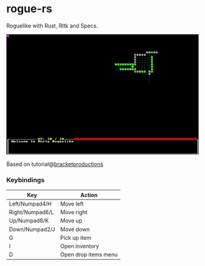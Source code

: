 # rogue-rs
Roguelike with Rust, Rltk and Specs. 

![Demo](https://github.com/caengen/rogue-rs/blob/master/demo/demo.gif)

Based on tutorial@[bracketproductions](https://bfnightly.bracketproductions.com/)

### Keybindings
| Key | Action |
|---|---|
| Left/Numpad4/H  | Move left |
| Right/Numpad6/L  | Move right |
| Up/Numpad8/K  | Move up |
| Down/Numpad2/J  | Move down |
| G | Pick up item |
| I | Open inventory |
| D | Open drop items menu |
